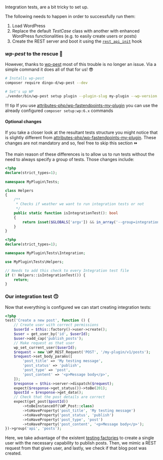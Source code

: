 Integration tests, are a bit tricky to set up.

The following needs to happen in order to successfully run them:

1. Load WordPress
2. Replace the default _TestCase_ class with another with enhanced WordPress functionalities
   (e.g. to easily create users or posts)
3. Create the REST server and boot it using the [`rest_api_init`](https://developer.wordpress.org/reference/hooks/rest_api_init/)
   hook

### _wp-pest_ to the rescue 🦸

However, thanks to [wp-pest](https://github.com/dingo-d/wp-pest) most of this trouble is no longer
an issue. Via a simple command it does all of that for us! 😎

```bash
# Installs wp-pest
composer require dingo-d/wp-pest --dev

# Set's up WP
./vendor/bin/wp-pest setup plugin --plugin-slug my-plugin --wp-version 6.4.4
```

!!! tip
    If you use [attributes-php/wp-fastendpoints-my-plugin](https://github.com/Attributes-PHP/wp-fastendpoints-my-plugin?tab=readme-ov-file#setup-wordpress)
    you can use the already configured `composer setup:wp:6.x` commands

#### Optional changes

If you take a closer look at the resultant tests structure you might notice that is slightly
different from [attributes-php/wp-fastendpoints-my-plugin](https://github.com/Attributes-PHP/wp-fastendpoints-my-plugin?tab=readme-ov-file#setup-wordpress).
These changes are not mandatory and so, feel free to skip this section ⏩

The main reason of these differences is to allow us to run tests without the
need to always specify a group of tests. Those changes include:

```php title="tests/Helpers.php
<?php
declare(strict_types=1);
 
namespace MyPlugin\Tests;

class Helpers
{
    /**
     * Checks if weather we want to run integration tests or not
     */
    public static function isIntegrationTest(): bool
    {
        return isset($GLOBALS['argv']) && in_array('--group=integration', $GLOBALS['argv'], true);
    }
}
```

```php title="tests/Integration/PostsApiTest.php"
<?php
declare(strict_types=1);

namespace MyPlugin\Tests\Integration;

use MyPlugin\Tests\Helpers;

// Needs to add this check to every Integration test file
if (! Helpers::isIntegrationTest()) {
    return;
}
```

### Our integration test 🙃

Now that everything is configured we can start creating integration tests:

```php title="tests/Integration/PostsApiTest.php
<?php
test('Create a new post', function () {
    // Create user with correct permissions
    $userId = $this::factory()->user->create();
    $user = get_user_by('id', $userId);
    $user->add_cap('publish_posts');
    // Make request as that user
    wp_set_current_user($userId);
    $request = new \WP_REST_Request('POST', '/my-plugin/v1/posts');
    $request->set_body_params([
        'post_title' => 'My testing message',
        'post_status' => 'publish',
        'post_type' => 'post',
        'post_content' => '<p>Message body</p>',
    ]);
    $response = $this->server->dispatch($request);
    expect($response->get_status())->toBe(201);
    $postId = $response->get_data();
    // Check that the post details are correct
    expect(get_post($postId))
        ->toBeInstanceOf(\WP_Post::class)
        ->toHaveProperty('post_title', 'My testing message')
        ->toHaveProperty('post_status', 'publish')
        ->toHaveProperty('post_type', 'post')
        ->toHaveProperty('post_content', '<p>Message body</p>');
})->group('api', 'posts');
```

Here, we take advantage of the existent [testing factories](https://make.wordpress.org/core/handbook/testing/automated-testing/writing-phpunit-tests/#fixtures-and-factories)
to create a single user with the necessary capability to publish posts.
Then, we mimic a REST request from that given user, and lastly, we check if that
blog post was created.
